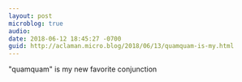 ```yaml
---
layout: post
microblog: true
audio: 
date: 2018-06-12 18:45:27 -0700
guid: http://aclaman.micro.blog/2018/06/13/quamquam-is-my.html
---
```

"quamquam" is my new favorite conjunction

